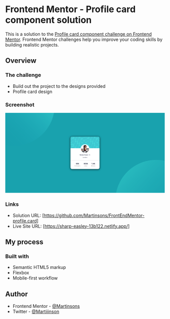 # Frontend Mentor - Profile card component solution

This is a solution to the [Profile card component challenge on Frontend Mentor](https://www.frontendmentor.io/challenges/profile-card-component-cfArpWshJ). Frontend Mentor challenges help you improve your coding skills by building realistic projects. 

## Overview

### The challenge

- Build out the project to the designs provided
- Profile card design 

### Screenshot

![](./screenshot.jpg)

### Links

- Solution URL: [https://github.com/Martinsons/FrontEndMentor-profile.card]
- Live Site URL: [https://sharp-easley-13b122.netlify.app/]

## My process

### Built with

- Semantic HTML5 markup
- Flexbox
- Mobile-first workflow

## Author

- Frontend Mentor - [@Martinsons](https://www.frontendmentor.io/profile/Martinsons)
- Twitter - [@Martiiinson](https://twitter.com/Martiiinson)